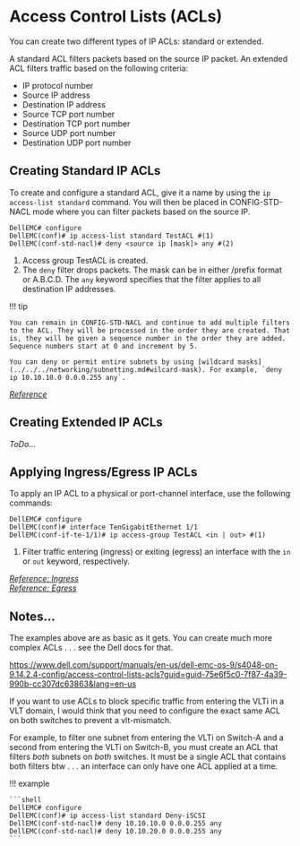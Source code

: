 # Access Control Lists (ACLs)

You can create two different types of IP ACLs: standard or extended.

A standard ACL filters packets based on the source IP packet. An extended ACL filters traffic based on the following criteria:

- IP protocol number
- Source IP address
- Destination IP address
- Source TCP port number
- Destination TCP port number
- Source UDP port number
- Destination UDP port number

## Creating Standard IP ACLs

To create and configure a standard ACL, give it a name by using the `ip access-list standard` command. You will then be placed in CONFIG-STD-NACL mode where you can filter packets based on the source IP.

```shell
DellEMC# configure
DellEMC(conf)# ip access-list standard TestACL #(1)
DellEMC(conf-std-nacl)# deny <source ip [mask]> any #(2)
```

1. Access group TestACL is created.
2. The `deny` filter drops packets. The mask can be in either /prefix format or A.B.C.D. The `any` keyword specifies that the filter applies to all destination IP addresses.

!!! tip

    You can remain in CONFIG-STD-NACL and continue to add multiple filters to the ACL. They will be processed in the order they are created. That is, they will be given a sequence number in the order they are added. Sequence numbers start at 0 and increment by 5.

    You can deny or permit entire subnets by using [wildcard masks](../../../networking/subnetting.md#wilcard-mask). For example, `deny ip 10.10.10.0 0.0.0.255 any`. 

[*Reference*](https://www.dell.com/support/manuals/en-us/dell-emc-os-9/s4048-on-9.14.2.4-config/configuring-a-standard-ip-acl-filter?guid=guid-c121caa8-f5b2-413b-9cf3-4fc078373231&lang=en-us)

## Creating Extended IP ACLs

*ToDo...*

## Applying Ingress/Egress IP ACLs

To apply an IP ACL to a physical or port-channel interface, use the following commands:

```shell 
DellEMC# configure
DellEMC(conf)# interface TenGigabitEthernet 1/1
DellEMC(conf-if-te-1/1)# ip access-group TestACL <in | out> #(1)
```

1. Filter traffic entering (ingress) or exiting (egress) an interface with the `in` or `out` keyword, respectively.

[*Reference: Ingress*](https://www.dell.com/support/manuals/en-us/dell-emc-os-9/s4048-on-9.14.2.4-config/configure-ingress-acls?guid=guid-f3044d5d-d348-48d4-b975-4ac04c966d24&lang=en-us)</br>
[*Reference: Egress*](https://www.dell.com/support/manuals/en-us/dell-emc-os-9/s4048-on-9.14.2.4-config/configure-egress-acls?guid=guid-719f97ee-334a-4ef5-b276-94555b4a428f&lang=en-us)

## Notes...

The examples above are as basic as it gets. You can create much more complex ACLs . . . see the Dell docs for that. 

<https://www.dell.com/support/manuals/en-us/dell-emc-os-9/s4048-on-9.14.2.4-config/access-control-lists-acls?guid=guid-75e6f5c0-7f87-4a39-990b-cc307dc63863&lang=en-us>

If you want to use ACLs to block specific traffic from entering the VLTi in a VLT domain, I would think that you need to configure the exact same ACL on both switches to prevent a vlt-mismatch.

For example, to filter one subnet from entering the VLTi on Switch-A and a second from entering the VLTi on Switch-B, you must create an ACL that filters *both* subnets on *both* switches. It must be a single ACL that contains both filters btw . . . an interface can only have one ACL applied at a time.

!!! example

    ```shell
    DellEMC# configure
    DellEMC(conf)# ip access-list standard Deny-iSCSI
    DellEMC(conf-std-nacl)# deny 10.10.10.0 0.0.0.255 any
    DellEMC(conf-std-nacl)# deny 10.10.20.0 0.0.0.255 any
    ```

